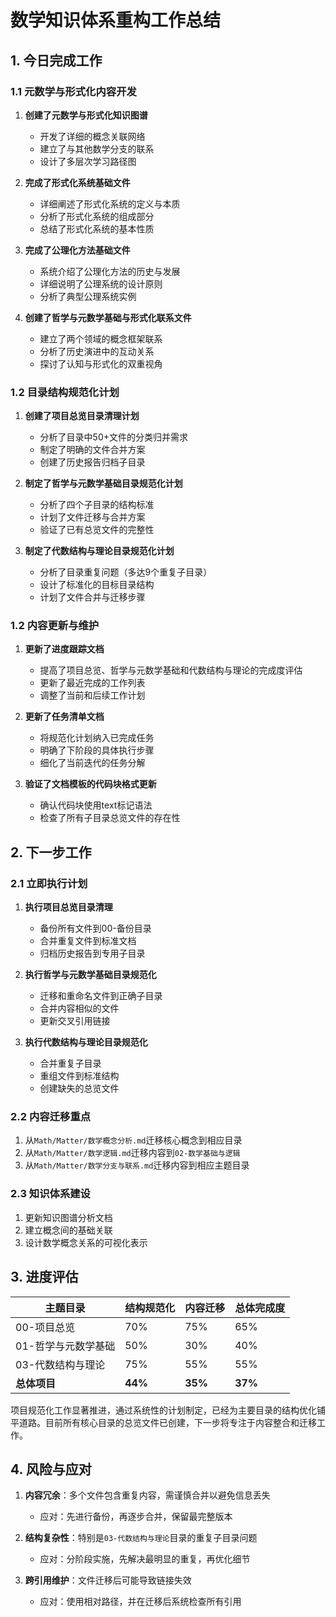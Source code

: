 # 数学知识体系重构工作总结

## 1. 今日完成工作

### 1.1 元数学与形式化内容开发

1. **创建了元数学与形式化知识图谱**
   - 开发了详细的概念关联网络
   - 建立了与其他数学分支的联系
   - 设计了多层次学习路径图

2. **完成了形式化系统基础文件**
   - 详细阐述了形式化系统的定义与本质
   - 分析了形式化系统的组成部分
   - 总结了形式化系统的基本性质

3. **完成了公理化方法基础文件**
   - 系统介绍了公理化方法的历史与发展
   - 详细说明了公理系统的设计原则
   - 分析了典型公理系统实例

4. **创建了哲学与元数学基础与形式化联系文件**
   - 建立了两个领域的概念框架联系
   - 分析了历史演进中的互动关系
   - 探讨了认知与形式化的双重视角

### 1.2 目录结构规范化计划

1. **创建了项目总览目录清理计划**
   - 分析了目录中50+文件的分类归并需求
   - 制定了明确的文件合并方案
   - 创建了历史报告归档子目录

2. **制定了哲学与元数学基础目录规范化计划**
   - 分析了四个子目录的结构标准
   - 计划了文件迁移与合并方案
   - 验证了已有总览文件的完整性

3. **制定了代数结构与理论目录规范化计划**
   - 分析了目录重复问题（多达9个重复子目录）
   - 设计了标准化的目标目录结构
   - 计划了文件合并与迁移步骤

### 1.2 内容更新与维护

1. **更新了进度跟踪文档**
   - 提高了项目总览、哲学与元数学基础和代数结构与理论的完成度评估
   - 更新了最近完成的工作列表
   - 调整了当前和后续工作计划

2. **更新了任务清单文档**
   - 将规范化计划纳入已完成任务
   - 明确了下阶段的具体执行步骤
   - 细化了当前迭代的任务分解

3. **验证了文档模板的代码块格式更新**
   - 确认代码块使用text标记语法
   - 检查了所有子目录总览文件的存在性

## 2. 下一步工作

### 2.1 立即执行计划

1. **执行项目总览目录清理**
   - 备份所有文件到00-备份目录
   - 合并重复文件到标准文档
   - 归档历史报告到专用子目录

2. **执行哲学与元数学基础目录规范化**
   - 迁移和重命名文件到正确子目录
   - 合并内容相似的文件
   - 更新交叉引用链接

3. **执行代数结构与理论目录规范化**
   - 合并重复子目录
   - 重组文件到标准结构
   - 创建缺失的总览文件

### 2.2 内容迁移重点

1. 从`Math/Matter/数学概念分析.md`迁移核心概念到相应目录
2. 从`Math/Matter/数学逻辑.md`迁移内容到`02-数学基础与逻辑`
3. 从`Math/Matter/数学分支与联系.md`迁移内容到相应主题目录

### 2.3 知识体系建设

1. 更新知识图谱分析文档
2. 建立概念间的基础关联
3. 设计数学概念关系的可视化表示

## 3. 进度评估

| 主题目录 | 结构规范化 | 内容迁移 | 总体完成度 |
|---------|----------|---------|-----------|
| 00-项目总览 | 70% | 75% | 65% |
| 01-哲学与元数学基础 | 50% | 30% | 40% |
| 03-代数结构与理论 | 75% | 55% | 55% |
| **总体项目** | **44%** | **35%** | **37%** |

项目规范化工作显著推进，通过系统性的计划制定，已经为主要目录的结构优化铺平道路。目前所有核心目录的总览文件已创建，下一步将专注于内容整合和迁移工作。

## 4. 风险与应对

1. **内容冗余**：多个文件包含重复内容，需谨慎合并以避免信息丢失
   - 应对：先进行备份，再逐步合并，保留最完整版本

2. **结构复杂性**：特别是`03-代数结构与理论`目录的重复子目录问题
   - 应对：分阶段实施，先解决最明显的重复，再优化细节

3. **跨引用维护**：文件迁移后可能导致链接失效
   - 应对：使用相对路径，并在迁移后系统检查所有引用

